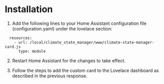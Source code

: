 # Installation  

1. Add the following lines to your Home Assistant configuration file (configuration.yaml) under the lovelace section:  
```lovelace:
  resources:
    - url: /local/climate_state_manager/www/climate-state-manager-card.js
      type: module
```
2. Restart Home Assistant for the changes to take effect.

3. Follow the steps to add the custom card to the Lovelace dashboard as described in the previous response.